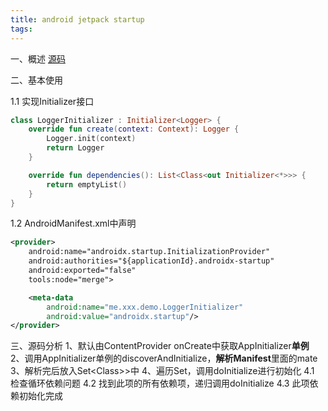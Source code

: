 ```yaml
---
title: android jetpack startup
tags:
---
```



一、概述
[源码](https://cs.android.com/androidx/platform/frameworks/support/+/androidx-main:startup/)


二、基本使用

1.1 实现Initializer接口

```kotlin
class LoggerInitializer : Initializer<Logger> {
    override fun create(context: Context): Logger {
        Logger.init(context)
        return Logger
    }

    override fun dependencies(): List<Class<out Initializer<*>>> {
        return emptyList()
    }
}
```

1.2 AndroidManifest.xml中声明

```xml
<provider>
    android:name="androidx.startup.InitializationProvider"
    android:authorities="${applicationId}.androidx-startup"
    android:exported="false"
    tools:node="merge">

    <meta-data
        android:name="me.xxx.demo.LoggerInitializer"
        android:value="androidx.startup"/>
</provider>
```


三、源码分析
1、默认由ContentProvider onCreate中获取AppInitializer**单例**
2、调用AppInitializer单例的discoverAndInitialize，**解析Manifest**里面的mate
3、解析完后放入Set<Class<? extends Initializer<?>>>中
4、遍历Set，调用doInitialize进行初始化
    4.1 检查循环依赖问题
    4.2 找到此项的所有依赖项，递归调用doInitialize
    4.3 此项依赖初始化完成


